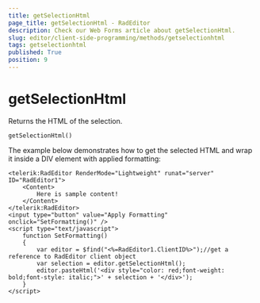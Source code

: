 ```yaml
---
title: getSelectionHtml
page_title: getSelectionHtml - RadEditor
description: Check our Web Forms article about getSelectionHtml.
slug: editor/client-side-programming/methods/getselectionhtml
tags: getselectionhtml
published: True
position: 9
---
```


# getSelectionHtml

Returns the HTML of the selection.

`getSelectionHtml()`

The example below demonstrates how to get the selected HTML and wrap it inside a DIV element with applied formatting:

````ASP.NEt
<telerik:RadEditor RenderMode="Lightweight" runat="server" ID="RadEditor1">
	<Content>        
		Here is sample content!    
	</Content>
</telerik:RadEditor>
<input type="button" value="Apply Formatting" onclick="SetFormatting()" />
<script type="text/javascript">
	function SetFormatting()
	{    
		var editor = $find("<%=RadEditor1.ClientID%>");//get a reference to RadEditor client object    
		var selection = editor.getSelectionHtml();
		editor.pasteHtml('<div style="color: red;font-weight: bold;font-style: italic;">' + selection + '</div>');
	}
</script>
````


